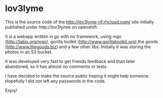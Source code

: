 lov3lyme
========

This is the source code of the http://lov3lyme-rif.rhcloud.com/ site
initially published under http://lov3ly/me on openshift.

It is a webapp written in go with no framework, using mgo (http://labix.org/mgo),
gorilla toolkit (http://www.gorillatoolkit.org),the goods (http://www.thegoods.biz) and 
a few other libs. Initially it was storing the photos in an S3 bucket.

It was developed very fast to get friends feedback and than later abandoned, so it has almost no comments or tests.

I have decided to make the source public hoping it might help someone. Hopefully I did not left any passwords in the code.

Enjoy!
